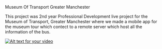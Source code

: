 Museum Of Transport Greater Manchester

This project was 2nd year Professional Development live project for the Museum of Transport, Greater Manchester where we made a mobile app for the museum tour which contect to a remote server which host all the information of the bus.


[![Alt text for your video](http://img.youtube.com/vi/y1NqbHgwv5g/0.jpg)](https://youtu.be/y1NqbHgwv5g)
